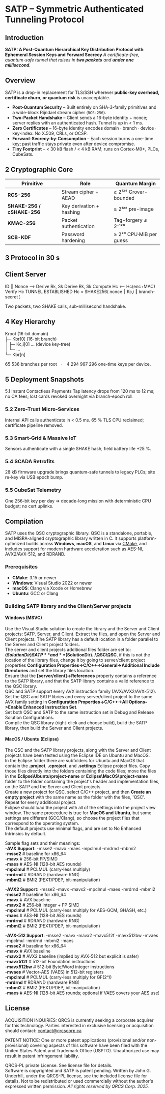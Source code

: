 # SATP – Symmetric Authenticated Tunneling Protocol

## Introduction

**SATP: A Post-Quantum Hierarchical Key Distribution Protocol with Ephemeral Session Keys and Forward Secrecy**
*A certificate-free, quantum-safe tunnel that raises in **two packets** and **under one millisecond**.*

## Overview

SATP is a drop-in replacement for TLS/SSH wherever **public-key overhead, certificate churn, or quantum risk** is unacceptable.

* **Post-Quantum Security** – Built entirely on SHA-3-family primitives and a wide-block Rijndael stream cipher (`RCS-256`).  
* **Two-Packet Handshake** – Client sends a 16-byte identity + nonce; server replies with an authenticated hash. Tunnel is up in \< 1 ms.  
* **Zero Certificates** – 16-byte identity encodes domain · branch · device · key-index. No X.509, CRLs, or OCSP.  
* **Forward-Secrecy-by-Consumption** – Each session burns a one-time key; past traffic stays private even after device compromise.  
* **Tiny Footprint** – \< 30 kB flash / \< 4 kB RAM; runs on Cortex-M0+, PLCs, CubeSats.

## 2  Cryptographic Core

| Primitive            | Role                        | Quantum Margin                 |
|----------------------|-----------------------------|--------------------------------|
| **RCS-256**          | Stream cipher + AEAD        | ≥ 2¹²⁸ Grover-bounded          |
| **SHAKE-256 / cSHAKE-256** | Key derivation + hashing | ≥ 2¹²⁸ pre-image               |
| **KMAC-256**         | Packet authentication       | Tag-forgery ≤ 2⁻¹²⁸            |
| **SCB-KDF**          | Password hardening          | ≥ 2²⁰ CPU·MiB per guess        |


## 3  Protocol in 30 s

Client                  Server
--------------------------------
ID || Nonce  --> 	Derive Rk, Sk
Derive Rk, Sk           Compute Hc
                    <-- Hc(enc+MAC)
Verify Hc
TUNNEL ESTABLISHED
Hc = SHAKE256( nonce ‖ Kc,i ‖ branch-secret )

Two packets, two SHAKE calls, sub-millisecond handshake.


## 4 Key Hierarchy

Kroot  (16-bit domain)  
 ├─ Kbr[0]  (16-bit branch)  
 │    ├─ Kc,i[0] … (device key-tree)  
 │    └─ …  
 └─ Kbr[n]  

65 536 branches per root · 4 294 967 296 one-time keys per device.


## 5 Deployment Snapshots
5.1 Instant Contactless Payments
Tap latency drops from 120 ms to 12 ms; no CA fees; lost cards revoked overnight via branch-epoch roll.

### 5.2 Zero-Trust Micro-Services
Internal API calls authenticate in < 0.5 ms. 65 % TLS CPU reclaimed; certificate pipeline removed.

### 5.3 Smart-Grid & Massive IoT
Sensors authenticate with a single SHAKE hash; field battery life +25 %.

### 5.4 SCADA Retrofits
28 kB firmware upgrade brings quantum-safe tunnels to legacy PLCs; site re-key via USB epoch bump.

### 5.5 CubeSat Telemetry
One 256-bit key per day ⇒ decade-long mission with deterministic CPU budget; no cert uplinks.


## Compilation

SATP uses the QSC cryptographic library. QSC is a standalone, portable, and MISRA-aligned cryptographic library written in C. It supports platform-optimized builds across **Windows**, **macOS**, and **Linux** via [CMake](https://cmake.org/), and includes support for modern hardware acceleration such as AES-NI, AVX2/AVX-512, and RDRAND.

### Prerequisites

- **CMake**: 3.15 or newer
- **Windows**: Visual Studio 2022 or newer
- **macOS**: Clang via Xcode or Homebrew
- **Ubuntu**: GCC or Clang  

### Building SATP library and the Client/Server projects

#### Windows (MSVC)

Use the Visual Studio solution to create the library and the Server and Client projects: SATP, Server, and Client.
Extract the files, and open the Server and Client projects. The SATP library has a default location in a folder parallel to the Server and Client project folders.  
The server and client projects additional files folder are set to: **$(SolutionDir)SATP** and **$(SolutionDir)..\QSC\QSC**, if this is not the location of the library files, change it by going to server/client project properties **Configuration Properties->C/C++->General->Additional Include Directories** and set the library files location.  
Ensure that the **[server/client]->References** property contains a reference to the SATP library, and that the SATP library contains a valid reference to the QSC library.  
QSC and SATP support every AVX instruction family (AVX/AVX2/AVX-512).  
Set the QSC and SATP libries and every server/client project to the same AVX family setting in **Configuration Properties->C/C++->All Options->Enable Enhanced Instruction Set**.  
Set both QSC and SATP to the same instruction set in Debug and Release Solution Configurations.  
Compile the QSC library (right-click and choose build), build the SATP library, then build the Server and Client projects.

#### MacOS / Ubuntu (Eclipse)

The QSC and the SATP library projects, along with the Server and Client projects have been tested using the Eclipse IDE on Ubuntu and MacOS.  
In the Eclipse folder there are subfolders for Ubuntu and MacOS that contain the **.project**, **.cproject**, and **.settings** Eclipse project files.  Copy those files directly into the folders containing the code files; move the files in the **Eclipse\Ubuntu\project-name** or **Eclipse\MacOS\project-name** folder to the folder containing the project's header and implementation files, on the SATP and the Server and Client projects.  
Create a new project for QSC, select C/C++ project, and then **Create an empty project** with the same name as the folder with the files, 'QSC'. Repeat for every additional project.  
Eclipse should load the project with all of the settings into the project view window. The same proceedure is true for **MacOS and Ubuntu**, but some settings are different (GCC/Clang), so choose the project files that correspond to the operating system.  
The default projects use minimal flags, and are set to No Enhanced Intrinsics by default.

Sample flag sets and their meanings:  
-**AVX Support**: -msse2 -mavx -maes -mpclmul -mrdrnd -mbmi2  
-**msse2**        # baseline for x86_64  
-**mavx**         # 256-bit FP/SIMD  
-**maes**         # AES-NI (128-bit AES rounds)  
-**mpclmul**      # PCLMUL (carry-less multiply)  
-**mrdrnd**       # RDRAND (hardware RNG)  
-**mbmi2**        # BMI2 (PEXT/PDEP, bit-manipulation)  

-**AVX2 Support**: -msse2 -mavx -mavx2 -mpclmul -maes -mrdrnd -mbmi2  
-**msse2**        # baseline for x86_64  
-**mavx**         # AVX baseline  
-**mavx2**        # 256-bit integer + FP SIMD  
-**mpclmul**      # PCLMUL (carry-less multiply for AES-GCM, GHASH, etc.)  
-**maes**         # AES-NI (128-bit AES rounds)  
-**mrdrnd**       # RDRAND (hardware RNG)  
-**mbmi2**        # BMI2 (PEXT/PDEP, bit-manipulation)  

-**AVX-512 Support**: -msse2 -mavx -mavx2 -mavx512f -mavx512bw -mvaes -mpclmul -mrdrnd -mbmi2 -maes  
-**msse2**        # baseline for x86_64  
-**mavx**         # AVX baseline  
-**mavx2**        # AVX2 baseline (implied by AVX-512 but explicit is safer)  
-**mavx512f**     # 512-bit Foundation instructions  
-**mavx512bw**    # 512-bit Byte/Word integer instructions  
-**mvaes**        # Vector-AES (VAES) in 512-bit registers  
-**mpclmul**      # PCLMUL (carry-less multiply for GF(2ⁿ))  
-**mrdrnd**       # RDRAND (hardware RNG)  
-**mbmi2**        # BMI2 (PEXT/PDEP, bit-manipulation)  
-**maes**         # AES-NI (128-bit AES rounds; optional if VAES covers your AES use)  


## License

ACQUISITION INQUIRIES:
QRCS is currently seeking a corporate acquirer for this technology.
Parties interested in exclusive licensing or acquisition should contact: contact@qrcscorp.ca

PATENT NOTICE:
One or more patent applications (provisional and/or non-provisional) covering aspects of this software have been filed with the United States Patent and 
Trademark Office (USPTO). Unauthorized use may result in patent infringement liability.  

QRCS-PL private License. See license file for details.  
Software is copyrighted and SATP is patent pending.
Written by John G. Underhill, under the QRCS-PL license, see the included license file for details. 
Not to be redistributed or used commercially without the author's expressed written permission. 
_All rights reserved by QRCS Corp. 2025._

